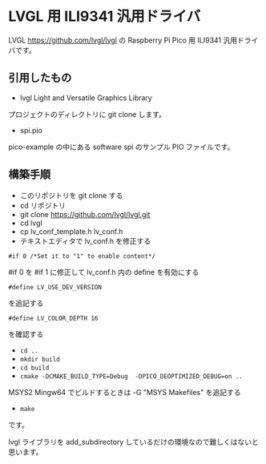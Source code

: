 # LVGL 用 ILI9341 汎用ドライバ

LVGL  https://github.com/lvgl/lvgl の Raspberry Pi Pico 用 ILI9341 汎用ドライバです。

## 引用したもの

- lvgl Light and Versatile Graphics Library

プロジェクトのディレクトリに git clone します。
- spi.pio

pico-example の中にある software spi のサンプル PIO ファイルです。

## 構築手順

- このリポジトリを git clone する
- cd リポジトリ
- git clone https://github.com/lvgl/lvgl.git
- cd lvgl
- cp lv_conf_template.h lv_conf.h
- テキストエディタで lv_conf.h を修正する

`#if 0 /*Set it to "1" to enable content*/`

#if 0 を #if 1 に修正して lv_conf.h 内の define を有効にする

`#define LV_USE_DEV_VERSION`

を追記する

`#define LV_COLOR_DEPTH 16`

を確認する

- `cd ..`
- `mkdir build`
- `cd build`
- `cmake -DCMAKE_BUILD_TYPE=Debug  -DPICO_DEOPTIMIZED_DEBUG=on ..`

MSYS2 Mingw64 でビルドするときは -G "MSYS Makefiles" を追記する

- `make`

です。

lvgl ライブラリを add_subdirectory しているだけの環境なので難しくはないと思います。
